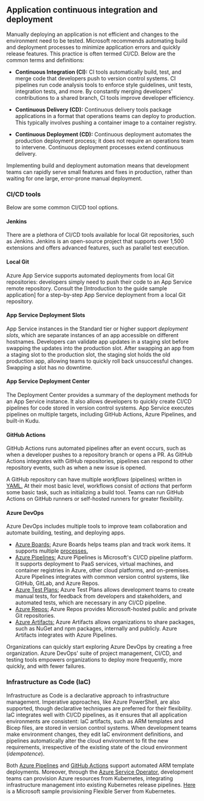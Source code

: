 ## Application continuous integration and deployment

Manually deploying an application is not efficient and changes to the environment need to be tested. Microsoft recommends automating build and deployment processes to minimize application errors and quickly release features. This practice is often termed CI/CD. Below are the common terms and definitions:
  
- **Continuous Integration (CI):** CI tools automatically build, test, and merge code that developers push to version control systems. CI pipelines run code analysis tools to enforce style guidelines, unit tests, integration tests, and more. By constantly merging developers' contributions to a shared branch, CI tools improve developer efficiency.

- **Continuous Delivery (CD):** Continuous delivery tools package applications in a format that operations teams can deploy to production. This typically involves pushing a container image to a container registry.

- **Continuous Deployment (CD):** Continuous deployment automates the production deployment process; it does not require an operations team to intervene. Continuous deployment processes extend continuous delivery.

Implementing build and deployment automation means that development teams can rapidly serve small features and fixes in production, rather than waiting for one large, error-prone manual deployment.

### CI/CD tools

Below are some common CI/CD tool options.

#### Jenkins

There are a plethora of CI/CD tools available for local Git repositories, such as Jenkins.  Jenkins is an open-source project that supports over 1,500 extensions and offers advanced features, such as parallel test execution.

#### Local Git

Azure App Service supports automated deployments from local Git repositories: developers simply need to push their code to an App Service remote repository. Consult the [Introduction to the guide sample application] for a step-by-step App Service deployment from a local Git repository.

#### App Service Deployment Slots

App Service instances in the Standard tier or higher support *deployment slots*, which are separate instances of an app accessible on different hostnames. Developers can validate app updates in a staging slot before swapping the updates into the production slot. After swapping an app from a staging slot to the production slot, the staging slot holds the old production app, allowing teams to quickly roll back unsuccessful changes. Swapping a slot has no downtime.

#### App Service Deployment Center

The Deployment Center provides a summary of the deployment methods for an App Service instance. It also allows developers to quickly create CI/CD pipelines for code stored in version control systems. App Service executes pipelines on multiple targets, including GitHub Actions, Azure Pipelines, and built-in Kudu.

#### GitHub Actions

GitHub Actions runs automated pipelines after an event occurs, such as when a developer pushes to a repository branch or opens a PR. As GitHub Actions integrates with GitHub repositories, pipelines can respond to other repository events, such as when a new issue is opened.

A GitHub repository can have multiple *workflows* (pipelines) written in [YAML.](yaml.org) At their most basic level, workflows consist of *actions* that perform some basic task, such as initializing a build tool. Teams can run GitHub Actions on GitHub runners or self-hosted runners for greater flexibility.

#### Azure DevOps

Azure DevOps includes multiple tools to improve team collaboration and automate building, testing, and deploying apps.

- [Azure Boards:](https://docs.microsoft.com/azure/devops/boards/get-started/what-is-azure-boards?view=azure-devops) Azure Boards helps teams plan and track work items. It supports multiple [processes.](https://docs.microsoft.com/azure/devops/boards/work-items/guidance/choose-process?view=azure-devops&tabs=basic-process)
- [Azure Pipelines:](https://docs.microsoft.com/azure/devops/pipelines/get-started/what-is-azure-pipelines?view=azure-devops) Azure Pipelines is Microsoft's CI/CD pipeline platform. It supports deployment to PaaS services, virtual machines, and container registries in Azure, other cloud platforms, and on-premises. Azure Pipelines integrates with common version control systems, like GitHub, GitLab, and Azure Repos.
- [Azure Test Plans:](https://docs.microsoft.com/azure/devops/test/overview?view=azure-devops) Azure Test Plans allows development teams to create manual tests, for feedback from developers and stakeholders, and automated tests, which are necessary in any CI/CD pipeline.
- [Azure Repos:](https://docs.microsoft.com/azure/devops/repos/get-started/what-is-repos?view=azure-devops) Azure Repos provides Microsoft-hosted public and private Git repositories.
- [Azure Artifacts:](https://docs.microsoft.com/azure/devops/artifacts/start-using-azure-artifacts?view=azure-devops) Azure Artifacts allows organizations to share packages, such as NuGet and npm packages, internally and publicly. Azure Artifacts integrates with Azure Pipelines.

Organizations can quickly start exploring Azure DevOps by creating a free organization. Azure DevOps' suite of project management, CI/CD, and testing tools empowers organizations to deploy more frequently, more quickly, and with fewer failures.

### Infrastructure as Code (IaC)

Infrastructure as Code is a declarative approach to infrastructure management. Imperative approaches, like Azure PowerShell, are also supported, though declarative techniques are preferred for their flexibility. IaC integrates well with CI/CD pipelines, as it ensures that all application environments are consistent: IaC artifacts, such as ARM templates and Bicep files, are stored in version control systems. When development teams make environment changes, they edit IaC environment definitions, and pipelines automatically alter the cloud environment to fit the new requirements, irrespective of the existing state of the cloud environment (*idempotence*).

Both [Azure Pipelines](https://docs.microsoft.com/azure/azure-resource-manager/templates/add-template-to-azure-pipelines) and [GitHub Actions](https://docs.microsoft.com/azure/azure-resource-manager/templates/deploy-github-actions) support automated ARM template deployments. Moreover, through the [Azure Service Operator](https://azure.github.io/azure-service-operator/), development teams can provision Azure resources from Kubernetes, integrating infrastructure management into existing Kubernetes release pipelines. [Here](https://techcommunity.microsoft.com/t5/azure-database-for-mysql-blog/using-azure-service-operator-to-provision-azure-db-for-mysql/ba-p/3056231) is a Microsoft sample provisioning Flexible Server from Kubernetes.
